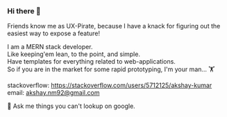 ### Hi there 👋

<!--
**akshay-nm/akshay-nm** is a ✨ _special_ ✨ repository because its `README.md` (this file) appears on your GitHub profile.

Here are some ideas to get you started:
- ⚡ Fun fact: ...
-->
Friends know me as UX-Pirate, because I have a knack for figuring out the easiest way to expose a feature!  

I am a MERN stack developer.  
Like keeping'em lean, to the point, and simple.  
Have templates for everything related to web-applications.  
So if you are in the market for some rapid prototyping, I'm your man... 🏋️‍

stackoverflow: https://stackoverflow.com/users/5712125/akshay-kumar  
email: akshay.nm92@gmail.com

💬 Ask me things you can't lookup on google.
